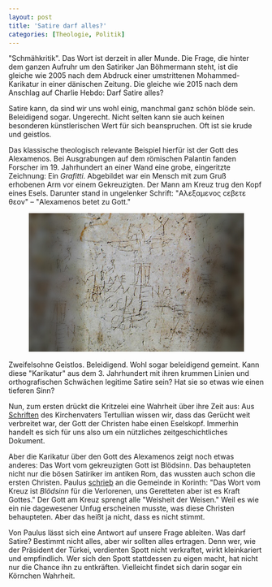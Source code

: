 ```yaml
---
layout: post
title: 'Satire darf alles?'
categories: [Theologie, Politik]
---
```


"Schmähkritik". Das Wort ist derzeit in aller Munde. Die Frage, die hinter dem ganzen Aufruhr um den Satiriker Jan Böhmermann steht, ist die gleiche wie 2005 nach dem Abdruck einer umstrittenen Mohammed-Karikatur in einer dänischen Zeitung. Die gleiche wie 2015 nach dem Anschlag auf Charlie Hebdo: Darf Satire alles?

Satire kann, da sind wir uns wohl einig, manchmal ganz schön blöde sein. Beleidigend sogar. Ungerecht. Nicht selten kann sie auch keinen besonderen künstlerischen Wert für sich beanspruchen. Oft ist sie krude und geistlos.

Das klassische theologisch relevante Beispiel hierfür ist der Gott des Alexamenos. Bei Ausgrabungen auf dem römischen Palantin fanden Forscher im 19. Jahrhundert an einer Wand eine grobe, eingeritzte Zeichnung: Ein *Grafitti*. Abgebildet war ein Mensch mit zum Gruß erhobenen Arm vor einem Gekreuzigten. Der Mann am Kreuz trug den Kopf eines Esels. Darunter stand in ungelenker Schrift: "Αλεξαμενος ϲεβετε θεον" – "Alexamenos betet zu Gott."

<figure><img src='/images/Alexamenos.jpg' /><figcaption></figcaption></figure>

Zweifelsohne Geistlos. Beleidigend. Wohl sogar beleidigend gemeint. Kann diese "Karikatur" aus dem 3. Jahrhundert mit ihren krummen Linien und orthografischen Schwächen legitime Satire sein? Hat sie so etwas wie einen tieferen Sinn?

Nun, zum ersten drückt die Kritzelei eine Wahrheit über ihre Zeit aus: Aus [Schriften](http://www.earlychristianwritings.com/text/tertullian06.html) des Kirchenvaters Tertullian wissen wir, dass das Gerücht weit verbreitet war, der Gott der Christen habe einen Eselskopf. Immerhin handelt es sich für uns also um ein nützliches zeitgeschichtliches Dokument.

Aber die Karikatur über den Gott des Alexamenos zeigt noch etwas anderes: Das Wort vom gekreuzigten Gott ist Blödsinn. Das behaupteten nicht nur die bösen Satiriker im antiken Rom, das wussten auch schon die ersten Christen. Paulus [schrieb](http://www.bibleserver.com/text/ELB/1.Korinther1%2C23) an die Gemeinde in Korinth: "Das Wort vom Kreuz ist *Blödsinn* für die Verlorenen, uns Geretteten aber ist es Kraft Gottes." Der Gott am Kreuz sprengt alle "Weisheit der Weisen." Weil es wie ein nie dagewesener Unfug erscheinen musste, was diese Christen behaupteten. Aber das heißt ja nicht, dass es nicht stimmt.

Von Paulus lässt sich eine Antwort auf unsere Frage ableiten. Was darf Satire? Bestimmt nicht alles, aber wir sollten alles ertragen. Denn wer, wie der Präsident der Türkei, verdienten Spott nicht verkraftet, wirkt kleinkariert und empfindlich. Wer sich den Spott stattdessen zu eigen macht, hat nicht nur die Chance ihn zu entkräften. Vielleicht findet sich darin sogar ein Körnchen Wahrheit.